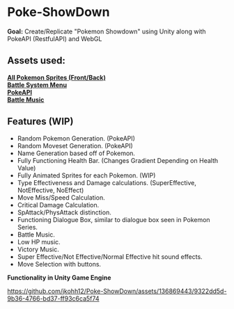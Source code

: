 # Poke-ShowDown

__Goal:__ Create/Replicate "Pokemon Showdown" using Unity along with PokeAPI (RestfulAPI) and WebGL

## Assets used: 
[__All Pokemon Sprites (Front/Back)__](https://github.com/Velorexe/PKUnityInessentials/tree/master)\
[__Battle System Menu__](https://www.deviantart.com/pikachumazzinga/art/BLACK-2-AND-WHITE-2-UPPER-SCREEN-BATTLE-SYSTEM-RIP-381417457)\
[__PokeAPI__](https://pokeapi.co/)\
[__Battle Music__](https://www.youtube.com/watch?v=_Yr5Taoyalo&t=5s)


## Features (WIP)

* Random Pokemon Generation. (PokeAPI)
* Random Moveset Generation. (PokeAPI)
* Name Generation based off of Pokemon.
* Fully Functioning Health Bar. (Changes Gradient Depending on Health Value)
* Fully Animated Sprites for each Pokemon. (WIP)
* Type Effectiveness and Damage calculations. (SuperEffective, NotEffective, NoEffect)
* Move Miss/Speed Calculation.
* Critical Damage Calculation.
* SpAttack/PhysAttack distinction.
* Functioning Dialogue Box, similar to dialogue box seen in Pokemon Series.
* Battle Music.
* Low HP music.
* Victory Music.
* Super Effective/Not Effective/Normal Effective hit sound effects.
* Move Selection with buttons.

__Functionality in Unity Game Engine__

https://github.com/jkohh12/Poke-ShowDown/assets/136869443/9322dd5d-9b36-4766-bd37-ff93c6ca5f74






